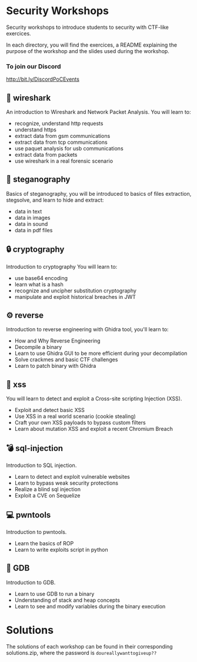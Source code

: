 
# Security Workshops
Security workshops to introduce students to security with CTF-like exercices.

In each directory, you will find the exercices, a README explaining the purpose of the workshop and the slides used during the workshop.

### To join our Discord
http://bit.ly/DiscordPoCEvents

## :shark: wireshark

An introduction to Wireshark and Network Packet Analysis.
You will learn to:
* recognize, understand http requests
* understand https
* extract data from gsm communications
* extract data from tcp communications
* use paquet analysis for usb communications
* extract data from packets
* use wireshark in a real forensic scenario

## :microscope: steganography

Basics of steganography, you will be introduced to basics of files extraction, stegsolve, and learn to hide and extract:
* data in text
* data in images
* data in sound
* data in pdf files

## :lock: cryptography

Introduction to cryptography
You will learn to:
* use base64 encoding
* learn what is a hash
* recognize and uncipher substitution cryptography
* manipulate and exploit historical breaches in JWT

## :gear: reverse

Introduction to reverse engineering with Ghidra tool, you'll learn to:
* How and Why Reverse Engineering
* Decompile a binary
* Learn to use Ghidra GUI to be more efficient during your decompilation
* Solve crackmes and basic CTF challenges
* Learn to patch binary with Ghidra

## :syringe: xss

You will learn to detect and exploit a Cross-site scripting Injection (XSS).
*  Exploit and detect basic XSS
*  Use XSS in a real world scenario (cookie stealing)
*  Craft your own XSS payloads to bypass custom filters
*  Learn about mutation XSS and exploit a recent Chromium Breach

## :bomb: sql-injection

Introduction to SQL injection.
*  Learn to detect and exploit vulnerable websites
*  Learn to bypass weak security protections
*  Realize a blind sql injection
*  Exploit a CVE on Sequelize

## :computer: pwntools

Introduction to pwntools.
* Learn the basics of ROP
*  Learn to write exploits script in python

## :floppy_disk: GDB

Introduction to GDB.
* Learn to use GDB to run a binary
* Understanding of stack and heap concepts 
* Learn to see and modify variables during the binary execution

# Solutions

The solutions of each workshop can be found in their corresponding solutions.zip, where the password is `doureallywanttogiveup??`
